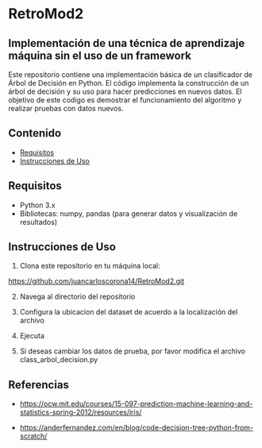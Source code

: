 # RetroMod2

## Implementación de una técnica de aprendizaje máquina sin el uso de un framework

Este repositorio contiene una implementación básica de un clasificador de Árbol de Decisión en Python. El código implementa la construcción de un árbol de decisión y su uso para hacer predicciones en nuevos datos. El objetivo de este codigo es demostrar el funcionamiento del algoritmo y realizar pruebas con datos nuevos.

## Contenido

- [Requisitos](#requisitos)
- [Instrucciones de Uso](#instrucciones-de-uso)

## Requisitos

- Python 3.x
- Bibliotecas: numpy, pandas (para generar datos y visualización de resultados)

## Instrucciones de Uso

1. Clona este repositorio en tu máquina local:

https://github.com/juancarloscorona14/RetroMod2.git

2. Navega al directorio del repositorio

3. Configura la ubicacion del dataset de acuerdo a la localización del archivo

4. Ejecuta

5. Si deseas cambiar los datos de prueba, por favor modifica el archivo class_arbol_decision.py

## Referencias

- https://ocw.mit.edu/courses/15-097-prediction-machine-learning-and-statistics-spring-2012/resources/iris/
  
- https://anderfernandez.com/en/blog/code-decision-tree-python-from-scratch/

